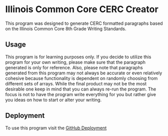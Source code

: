 # Illinois Common Core CERC Creator
This program was designed to generate CERC formatted paragraphs based on the Illinois Common Core 8th Grade Writing Standards. 

## Usage
This program is for learning purposes only. If you decide to utilize this program for your own writing, please make sure that the paragraph generated is only for reference. Also, please note that paragraphs generated from this program may not always be accurate or even relatively cohesive because functionality is dependent on randomly choosing from different sets of arrays. While the final product may not be the most desirable one keep in mind that you can always re-run the program. The focus is not to have the program write everything for you but rather give you ideas on how to start or alter your writing. 

## Deployment
To use this program visit the [GitHub Deployment](https://mcgidoug.github.io/il-common-core-cerc-creator/)